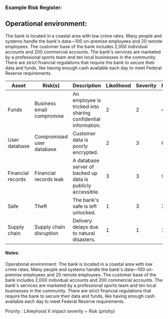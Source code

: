 ### Example Risk Register:

## Operational environment:
The bank is located in a coastal area with low crime rates. Many people and systems handle the bank's
data—100 on-premise employees and 20 remote employees. The customer base of the bank includes
2,000 individual accounts and 200 commercial accounts. The bank's services are marketed by a
professional sports team and ten local businesses in the community. There are strict financial
regulations that require the bank to secure their data and funds, like having enough cash available
each day to meet Federal Reserve requirements.


| Asset              | Risk(s)               | Description                                     | Likelihood | Severity | Priority |
|--------------------|-----------------------|-------------------------------------------------|------------|----------|----------|
| Funds              | Business email compromise | An employee is tricked into sharing confidential information. | 2          | 2        | 4        |
| User database      | Compromised user database | Customer data is poorly encrypted.               | 2          | 3        | 6        |
| Financial records  | Financial records leak | A database server of backed up data is publicly accessible. | 3          | 3        | 9        |
| Safe               | Theft                 | The bank's safe is left unlocked.                | 1          | 3       | 3        |
| Supply chain       | Supply chain disruption | Delivery delays due to natural disasters.        | 1          | 1        | 1        |

#### Notes:
Operational environment:
The bank is located in a coastal area with low crime rates. Many people and systems handle the bank's
data—100 on-premise employees and 20 remote employees. The customer base of the bank includes
2,000 individual accounts and 200 commercial accounts. The bank's services are marketed by a
professional sports team and ten local businesses in the community. There are strict financial
regulations that require the bank to secure their data and funds, like having enough cash available
each day to meet Federal Reserve requirements.

Priority : Likleyhood X impact severity = Risk (prioity)